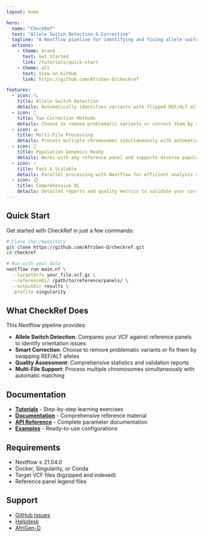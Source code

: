 ```yaml
---
layout: home

hero:
  name: "CheckRef"
  text: "Allele Switch Detection & Correction"
  tagline: "A Nextflow pipeline for identifying and fixing allele switches between target VCF files and reference panels"
  actions:
    - theme: brand
      text: Get Started
      link: /tutorials/quick-start
    - theme: alt
      text: View on GitHub
      link: https://github.com/AfriGen-D/checkref

features:
  - icon: 🔍
    title: Allele Switch Detection
    details: Automatically identifies variants with flipped REF/ALT alleles, strand issues, and other inconsistencies.
  - icon: 🔧
    title: Two Correction Methods
    details: Choose to remove problematic variants or correct them by swapping alleles.
  - icon: 📊
    title: Multi-File Processing
    details: Process multiple chromosomes simultaneously with automatic matching to reference panels.
  - icon: 🧬
    title: Population Genomics Ready
    details: Works with any reference panel and supports diverse population datasets.
  - icon: ⚡
    title: Fast & Scalable
    details: Parallel processing with Nextflow for efficient analysis of large cohorts.
  - icon: 📋
    title: Comprehensive QC
    details: Detailed reports and quality metrics to validate your corrections.
---
```


## Quick Start

Get started with CheckRef in just a few commands:

```bash
# Clone the repository
git clone https://github.com/AfriGen-D/checkref.git
cd checkref

# Run with your data
nextflow run main.nf \
  --targetVcfs your_file.vcf.gz \
  --referenceDir /path/to/reference/panels/ \
  --outputDir results \
  -profile singularity
```

## What CheckRef Does

This Nextflow pipeline provides:

- **Allele Switch Detection**: Compares your VCF against reference panels to identify orientation issues
- **Smart Correction**: Choose to remove problematic variants or fix them by swapping REF/ALT alleles
- **Quality Assessment**: Comprehensive statistics and validation reports
- **Multi-File Support**: Process multiple chromosomes simultaneously with automatic matching

## Documentation

- [**Tutorials**](/tutorials/) - Step-by-step learning exercises
- [**Documentation**](/docs/) - Comprehensive reference material
- [**API Reference**](/api/parameters) - Complete parameter documentation
- [**Examples**](/examples/) - Ready-to-use configurations

## Requirements

- Nextflow ≥ 21.04.0
- Docker, Singularity, or Conda
- Target VCF files (bgzipped and indexed)
- Reference panel legend files

## Support

- [GitHub Issues](https://github.com/AfriGen-D/checkref/issues)
- [Helpdesk](https://helpdesk.afrigen-d.org)
- [AfriGen-D](https://afrigen-d.org)